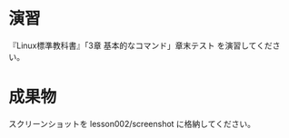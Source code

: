 # 演習 #

『Linux標準教科書』「3章 基本的なコマンド」章末テスト を演習してください。

# 成果物 #

スクリーンショットを lesson002/screenshot に格納してください。


